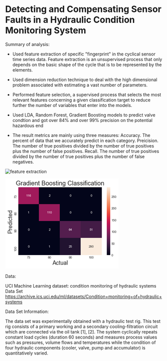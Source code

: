 # Detecting and Compensating Sensor Faults in a Hydraulic Condition Monitoring System


Summary of analysis:

+ Used feature extraction of specific "fingerprint" in the cyclical sensor time series data. Feature extraction is an unsupervised process that only depends on the basic shape of the cycle that is to be represented by the elements. 

+ Used dimension reduction technique to deal with the high dimensional problem associated with estimating a vast number of parameters.

+ Performed feature selection, a supervised process that selects the most relevant features concerning a given classification target to reduce further the number of variables that enter into the models.

+ Used LDA, Random Forest, Gradient Boosting models to predict valve condtion and got over 84% and over 99% precision on the potential hazardous end 

+ The result metrics are mainly using three measures:
Accuracy. The percent of data that we accurately predict in each category.
Preicision. The number of true positives divided by the number of true positives plus the number of false positives.
Recall. The number of true positives divided by the number of true positives plus the number of false negatives.


![feature extraction](feature_extration_process.png)

![sensor matrix](sensor_matrix.png)

Data: 

UCI Machine Learning dataset: condition monitoring of hydraulic systems Data Set 
https://archive.ics.uci.edu/ml/datasets/Condition+monitoring+of+hydraulic+systems


Data Set Information:

The data set was experimentally obtained with a hydraulic test rig. This test rig consists of a primary working and a secondary cooling-filtration circuit which are connected via the oil tank [1], [2]. The system cyclically repeats constant load cycles (duration 60 seconds) and measures process values such as pressures, volume flows and temperatures while the condition of four hydraulic components (cooler, valve, pump and accumulator) is quantitatively varied.

